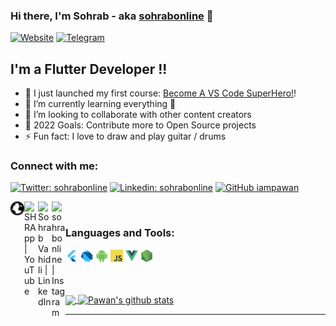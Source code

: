 ### Hi there, I'm Sohrab - aka [sohrabonline][website] 👋

[![Website](https://img.shields.io/website?label=sohrabonline&style=for-the-badge&url=https%3A%2F%2Fsohrabonline)](https://www.instagram.com/sohrabonline/)
[![Telegram](https://img.shields.io/youtube/channel/views/UC4TueF0zT9BX_RJ74EdTd0Q?style=social)](https://www.youtube.com/channel/UC4TueF0zT9BX_RJ74EdTd0Q)

## I'm a Flutter Developer !!

- 🔭 I just launched my first course: [Become A VS Code SuperHero!][course]!
- 🌱 I’m currently learning everything 🤣
- 👯 I’m looking to collaborate with other content creators
- 🥅 2022 Goals: Contribute more to Open Source projects
- ⚡ Fun fact: I love to draw and play guitar / drums



### Connect with me:

[![Twitter: sohrabonline](https://img.shields.io/twitter/follow/sohrabonline?style=social)](https://twitter.com/sohrabonline)
[![Linkedin: sohrabonline](https://img.shields.io/badge/-sohrabonline-blue?style=flat-square&logo=Linkedin&logoColor=white&link=https://www.linkedin.com/in/sohrabonline/)](https://www.linkedin.com/in/sohrabonline/)
[![GitHub iampawan](https://img.shields.io/github/followers/sohrabonline?label=follow&style=social)](https://github.com/sohrabonline)

[<img align="left" alt="codeSTACKr.com" width="22px" src="https://raw.githubusercontent.com/iconic/open-iconic/master/svg/globe.svg" />][website]
[<img align="left" alt="SHRApp | YouTube" width="22px" src="https://cdn.jsdelivr.net/npm/simple-icons@v3/icons/youtube.svg" />][youtube]
[<img align="left" alt="Sohrab Vahidli | LinkedIn" width="22px" src="https://cdn.jsdelivr.net/npm/simple-icons@v3/icons/linkedin.svg" />][linkedin]
[<img align="left" alt="sohrabonline | Instagram" width="22px" src="https://cdn.jsdelivr.net/npm/simple-icons@v3/icons/instagram.svg" />][instagram]

<br />

### Languages and Tools:

<code><img height="20" src="https://raw.githubusercontent.com/github/explore/80688e429a7d4ef2fca1e82350fe8e3517d3494d/topics/flutter/flutter.png"></code>
<code><img height="20" src="https://raw.githubusercontent.com/github/explore/80688e429a7d4ef2fca1e82350fe8e3517d3494d/topics/dart/dart.png"></code>
<code><img height="20" src="https://raw.githubusercontent.com/github/explore/80688e429a7d4ef2fca1e82350fe8e3517d3494d/topics/android/android.png"></code>
<code><img height="20" src="https://raw.githubusercontent.com/github/explore/80688e429a7d4ef2fca1e82350fe8e3517d3494d/topics/javascript/javascript.png"></code>
<code><img height="20" src="https://raw.githubusercontent.com/github/explore/80688e429a7d4ef2fca1e82350fe8e3517d3494d/topics/vue/vue.png"></code>
<code><img height="20" src="https://raw.githubusercontent.com/github/explore/80688e429a7d4ef2fca1e82350fe8e3517d3494d/topics/nodejs/nodejs.png"></code>    


<br />
<br />


<a href="https://github.com/sohrabonline">
  <img align="center" src="https://github-readme-stats.vercel.app/api/top-langs/?username=sohrabonline&theme=light&hide_langs_below=1" />
</a>
<a href="https://github.com/sohrabonline">
 <img align="center" src="https://github-readme-stats.vercel.app/api?username=sohrabonline&show_icons=true&theme=light&line_height=27" alt="Pawan's github stats"/>
</a>


<div align="center">

---


[website]: https://codeSTACKr.com
[course]: http://vsCodeHero.com
[twitter]: https://twitter.com/codeSTACKr
[youtube]: https://youtube.com/codeSTACKr
[instagram]: https://www.instagram.com/sohrabonline/
[linkedin]: https://linkedin.com/in/codeSTACKr
[webdevplaylist]: https://www.youtube.com/playlist?list=PLkwxH9e_vrAJ0WbEsFA9W3I1W-g_BTsbt
[jsplaylist]: https://www.youtube.com/playlist?list=PLkwxH9e_vrALRJKu7wfXby3MKeflhTu6B
[cssplaylist]: https://www.youtube.com/playlist?list=PLkwxH9e_vrALSdvZuEh6gqQdmDoDIoqz4
[reactplaylist]: https://www.youtube.com/playlist?list=PLkwxH9e_vrAK4TdffpxKY3QGyHCpxFcQ0

